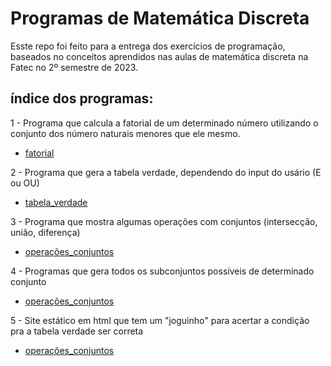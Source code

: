 # Programas de Matemática Discreta

Esste repo foi feito para a entrega dos exercícios de programação, baseados no conceitos aprendidos nas aulas de matemática discreta na Fatec no 2º semestre de 2023.

## índice dos programas:

1 - Programa que calcula a fatorial de um determinado número utilizando o conjunto dos número naturais menores que ele mesmo.
* [fatorial](fatorial.py)

2 - Programa que gera a tabela verdade, dependendo do input do usário (E ou OU)
* [tabela_verdade](gera_tabelas_verdade.py)

3 - Programa que mostra algumas operações com conjuntos (intersecção, união, diferença)
* [operações_conjuntos](operacoes_conjuntos.py)

4 - Programas que gera todos os subconjuntos possíveis de determinado conjunto
* [operações_conjuntos](subconjuntos_de_um_conjunto.py)

5 - Site estático em html que tem um "joguinho" para acertar a condição pra a tabela verdade ser correta
* [operações_conjuntos](tabela_verdade.html)
